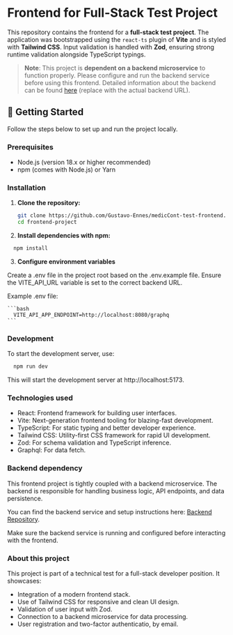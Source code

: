 # Frontend for Full-Stack Test Project

This repository contains the frontend for a **full-stack test project**. The application was bootstrapped using the `react-ts` plugin of **Vite** and is styled with **Tailwind CSS**. Input validation is handled with **Zod**, ensuring strong runtime validation alongside TypeScript typings.

> **Note**: This project is **dependent on a backend microservice** to function properly. Please configure and run the backend service before using this frontend. Detailed information about the backend can be found [here](https://github.com/Gustavo-Ennes/medicCont-test-backend) (replace with the actual backend URL).

## 🚀 Getting Started

Follow the steps below to set up and run the project locally.

### Prerequisites

- Node.js (version 18.x or higher recommended)
- npm (comes with Node.js) or Yarn

### Installation

1. **Clone the repository:**

   ```bash
   git clone https://github.com/Gustavo-Ennes/medicCont-test-frontend.git
   cd frontend-project
   ```

2. **Install dependencies with npm:**

  ```bash
    npm install
  ```

3. **Configure environment variables**

  Create a .env file in the project root based on the .env.example file. Ensure the VITE_API_URL variable is set to the correct backend URL.

  Example .env file:

    ```bash
      VITE_API_APP_ENDPOINT=http://localhost:8080/graphq 
    ```

### Development
To start the development server, use:
  ```bash
    npm run dev
  ``` 
This will start the development server at http://localhost:5173.


### Technologies used
 - React: Frontend framework for building user interfaces.
 - Vite: Next-generation frontend tooling for blazing-fast development.
 - TypeScript: For static typing and better developer experience.
 - Tailwind CSS: Utility-first CSS framework for rapid UI development.
 - Zod: For schema validation and TypeScript inference.
 - Graphql: For data fetch.



### Backend dependency
This frontend project is tightly coupled with a backend microservice. The backend is responsible for handling business logic, API endpoints, and data persistence.

You can find the backend service and setup instructions here:
[Backend Repository](https://github.com/Gustavo-Ennes/medicCont-test-backend).

Make sure the backend service is running and configured before interacting with the frontend.

### About this project
This project is part of a technical test for a full-stack developer position. It showcases:

  - Integration of a modern frontend stack.
  - Use of Tailwind CSS for responsive and clean UI design.
  - Validation of user input with Zod.
  - Connection to a backend microservice for data processing.
  - User registration and two-factor authenticatio, by email.